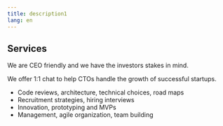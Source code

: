 ```yaml
---
title: description1
lang: en
---
```


## Services

We are CEO friendly and we have the investors stakes in mind.

We offer 1:1 chat to help CTOs handle the growth of successful startups.

* Code reviews, architecture, technical choices, road maps
* Recruitment strategies, hiring interviews
* Innovation, prototyping and MVPs
* Management, agile organization, team building
